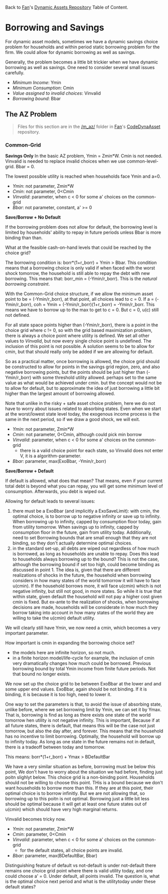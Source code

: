Back to [Fan](https://fanwangecon.github.io)'s
[Dynamic Assets Repository](https://fanwangecon.github.io/CodeDynaAsset/) Table of Content.

# Borrowing and Savings

For dynamic asset models, sometimes we have a dynamic savings choice problem for households and within period static borrowing problem for the firm. We could allow for dynamic borrowing as well as savings.

Generally, the problem becomes a little bit trickier when we have dynamic borrowing as well as savings. One need to consider several small issues carefully.

- *Minimum Income*: Ymin
- *Minimum Consumption*: Cmin
- *Value assigned to invalid choices*: Vinvalid
- *Borrowing bound*: Bbar

## The AZ Problem
> Files for this section are in the [/m_az/](https://github.com/FanWangEcon/CodeDynaAsset/tree/master/m_az) folder in [Fan](https://fanwangecon.github.io/)'s [CodeDynaAsset](https://github.com/FanWangEcon/CodeDynaAsset) repository.

### Common-Grid

**Savings Only**
In the basic AZ problem, Ymin = Zmin*W. Cmin is not needed. Vinvalid is needed to replace invalid choices when we use common-level-grid. Bbar = 0.

The lowest possible utility is reached when households face Ymin and a=0.

- *Ymin*: not parameter, Zmin*W
- *Cmin*: not parameter, 0<Cmin
- *Vinvalid*: parameter, when c < 0 for some a' choices on the common-grid
- *Bbar*: not parameter, constant, a' >= 0

**Save/Borrow + No Default**

If the borrowing problem does not allow for default, the borrowing level is limited by households' ability to repay in future periods unless Bbar is more binding than than.

What at the feasible cash-on-hand levels that could be reached by the choice grid?

The borrowing condition is: borr*(1+r_borr) + Ymin > Bbar. This condition means that a borrowing choice is only valid if when faced with the worst shock tomorrow, the household is still able to repay the debt with new borrowing. This means that: borr_min = (-Ymin/r_borr). This is the *natural borrowing constraint*.

With the Common-Grid choice structure, if we allow the minimum asset point to be = (-Ymin/r_borr), at that point, all choices lead to c = 0. If a = (-Ymin/r_borr), coh = Ymin + (-Ymin/r_borr)(1+r_borr) = -Ymin/r_borr. This means we have to borrow up to the max to get to c = 0. But c = 0, u(c) still not defined.

For all state space points higher than (-Ymin/r_borr), there is a point in the choice grid where c != 0, so with the grid based maximization problem, there is always a choice point where utility is defined. We set all other values to *Vinvalid*, but now every single choice point is undefined. The inclusion of this point is not possible. A solution seems to be to allow for cmin, but that should really only be added if we are allowing for default.

So as a practical matter, once borrowing is allowed, the choice grid should be constructed to allow for points in the savings grid region, zero, and also negative borrowing points, but the points should be just higher than (-Ymin/r_borr) with some threshold utility allowed. perhaps set to the same value as what would be achieved under cmin. but the concept would not be to allow for default, but to approximate the idea of just borrowing a little bit higher than the largest amount of borrowing allowed.

Note that unlike in the risky + safe asset choice problem, here we do not have to worry about issues related to absorbing states. Even when we start at the worst/lowest state level today, the exogenous income process is the same in the next period, so if we draw a good shock, we will exit.

- *Ymin*: not parameter, Zmin*W
- *Cmin*: not parameter, 0<Cmin, although could pick min borrow
- *Vinvalid*: parameter, when c < 0 for some a' choices on the common-grid
    + there is a valid choice point for each state, so Vinvalid does not enter V, it is a algorithm-parameter.
- *Bbar*: parameter, max(ExoBbar, -Ymin/r_borr)


**Save/Borrow + Default**

If default is allowed, what does that mean? That means, even if your current total debt is beyond what you can repay, you will get some minimum level of consumption. Afterwards, you debt is wiped out.

Allowing for default leads to several issues:
1. there must be a ExoBbar (and implicitly a ExoSaveLimit): with cmin, the optimal choice, is to borrow up to negative infinity or save up to infinity. When borrowing up to infinity, capped by consumption floor today, gain from utility tomorrow. When savings up to infinity, capped by consumption floor in the future, gain from utility today. Additionally, need to set Borrowing bounds that are small enough that they are not binding, so they don't actually determine optimal choices.
2. in the standard set-up, all debts are wiped out regardless of how much is borrowed, as long as households are unable to repay. Does this lead to households always borrowing up to the bound? This is not the case, although the borrowing bound if set too high, could become binding as discussed in point 1. The idea is, given that there are different realizations of shocks in the future, the household when borrowing considers in how many states of the world tomorrow it will have to face u(cmin). If the household borrows more, it will face u(cmin) which is not negative infinity, but still not good, in more states. So while it is true that within state, given default the household will not pay a higher cost given cmin is fixed. But ex-ante to the realization of shocks, when borrowing decisions are made, households will be considerate in how much they borrow taking into account in how many states of the world they are willing to take the u(cmin) default utility.

We will clearly still have Ymin, we now need a cmin, which becomes a very important parameter.

How important is cmin in expanding the borrowing choice set?
- the models here are infinite horizon, so not much.
- in a finite horizon model/life-cycle for example, the inclusion of cmin very dramatically changes how much could be borrowed. Previous borrowing bound by total Ymin income from finite future periods. Not that bound no longer exists.

We now set up the choice grid to be between ExoBbar at the lower and and some upper end values. ExoBbar, again should be not binding. If it is binding, it is because it is too high, need to lower it.

One way to set the parameters is that, to avoid the issue of absorbing state, unlike before, where we set borrowing limit by Ymin, we can set it by Ymax. That is, borrowing is find as long as there exists one state of the world tomorrow hen utility is not negative infinity. This is important, Because if at all future states, there is default, that means this will be the case not just tomorrow, but also the day after, and forever. This means that the household has no incentive to limit borrowing. Optimally, the household will borrow up to infinity today. As long as one state in the future remains not in default, there is a tradeoff between today and tomorrow.

This means:
borr*(1+r_borr) + Ymax > BDefaultBar

We have a very similar situation as before, borrowing must be below this point, We don't have to worry about the situation we had before, finding just poitn slighlyt below. This choice grid is a non-binidng point. Households should not be willing to choose this point. THis is a bound because we don't want households to borrow more than this. If they are at this point, their optimal choice is to borrow infinitly. But we are not allowing that, so borrowing up to this poitn is not optimal. Borrowing just a little bit less should be optimal because it will get at least one future states out of u(cmin) which should have very high marginal returns.

Vinvalid becomes tricky now.

- *Ymin*: not parameter, Zmin*W
- *Cmin*: parameter, 0<Cmin
- *Vinvalid*: parameter, when c < 0 for some a' choices on the common-grid
    + for the default states, all choice points are invalid.   
- *Bbar*: parameter, max(BDefaultBar, Bbar)


Distinguishing feature of default vs not-default is under not-default there remains one choice grid point where there is valid utility today, and one could choose a' = 0. Under default, all points invalid. The question is, what is the optimal choice next period and what is the utilitytoday under these default states?
